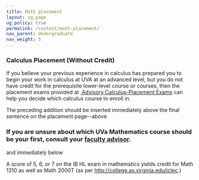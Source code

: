 ```yaml
---
title: Math placement
layout: ug_page
ug_policy: true
permalink: /content/math-placement/
nav_parent: Undergraduate
nav_weight: 5
---
```

<h3> Calculus Placement (Without Credit) </h3>
<p> If you believe your previous experience in calculus has prepared
you to begin your work in calculus at UVA at an advanced level,
but you do not have credit for the prerequisite lower-level course
or courses, then the placement exams provided at <a
href="http://www.people.virginia.edu/%7Epsb7p/UVA_Calc_Placement_Exam.html"> Advisory
Calculus-Placement Exams</a> can help you decide which calculus
course to enroll in. </p>

The preceding addition should be inserted immediately above the final sentence on the placement page--above

<h3>If you are unsure about which UVa Mathematics course should be your first, consult your <a
href="http://college.artsandsciences.virginia.edu/faculty_advisors">faculty advisor</a>.</h3>

and immediately below

<p> A score of 5, 6, or 7 on the IB HL exam in mathematics yields
credit for Math 1310 as well as Math 2000T (as per <a
href="http://college.as.virginia.edu/iclec">http://college.as.virginia.edu/iclec</a>.)</p>
